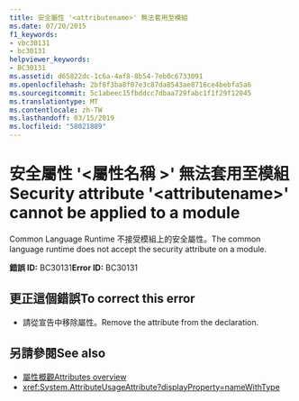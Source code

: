```yaml
---
title: 安全屬性 '<attributename>' 無法套用至模組
ms.date: 07/20/2015
f1_keywords:
- vbc30131
- bc30131
helpviewer_keywords:
- BC30131
ms.assetid: d65822dc-1c6a-4af8-8b54-7eb0c6733091
ms.openlocfilehash: 2bf8f3ba8f07e3c87da8543ae8716ce4bebfa5a6
ms.sourcegitcommit: 5c1abeec15fbddcc7dbaa729fabc1f1f29f12045
ms.translationtype: MT
ms.contentlocale: zh-TW
ms.lasthandoff: 03/15/2019
ms.locfileid: "58021889"
---
```

# <a name="security-attribute-attributename-cannot-be-applied-to-a-module"></a><span data-ttu-id="a68a6-102">安全屬性 '\<屬性名稱 >' 無法套用至模組</span><span class="sxs-lookup"><span data-stu-id="a68a6-102">Security attribute '\<attributename>' cannot be applied to a module</span></span>
<span data-ttu-id="a68a6-103">Common Language Runtime 不接受模組上的安全屬性。</span><span class="sxs-lookup"><span data-stu-id="a68a6-103">The common language runtime does not accept the security attribute on a module.</span></span>

<span data-ttu-id="a68a6-104">**錯誤 ID:** BC30131</span><span class="sxs-lookup"><span data-stu-id="a68a6-104">**Error ID:** BC30131</span></span>

## <a name="to-correct-this-error"></a><span data-ttu-id="a68a6-105">更正這個錯誤</span><span class="sxs-lookup"><span data-stu-id="a68a6-105">To correct this error</span></span>

- <span data-ttu-id="a68a6-106">請從宣告中移除屬性。</span><span class="sxs-lookup"><span data-stu-id="a68a6-106">Remove the attribute from the declaration.</span></span>

## <a name="see-also"></a><span data-ttu-id="a68a6-107">另請參閱</span><span class="sxs-lookup"><span data-stu-id="a68a6-107">See also</span></span>

- [<span data-ttu-id="a68a6-108">屬性概觀</span><span class="sxs-lookup"><span data-stu-id="a68a6-108">Attributes overview</span></span>](~/docs/visual-basic/programming-guide/concepts/attributes/index.md)
- <xref:System.AttributeUsageAttribute?displayProperty=nameWithType>
